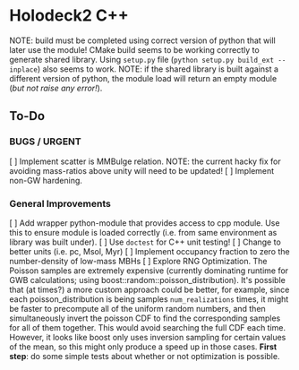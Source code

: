 # Holodeck2 C++

NOTE: build must be completed using correct version of python that will later use the module!
CMake build seems to be working correctly to generate shared library.
Using `setup.py` file (`python setup.py build_ext --inplace`) also seems to work.
NOTE: if the shared library is built against a different version of python, the module load will return an empty module (*but not raise any error!*).

## To-Do

### BUGS / URGENT

[ ] Implement scatter is MMBulge relation.  NOTE: the current hacky fix for avoiding mass-ratios above unity will need to be updated!
[ ] Implement non-GW hardening.

### General Improvements 

[ ] Add wrapper python-module that provides access to cpp module.  Use this to ensure module is loaded correctly (i.e. from same environment as library was built under).
[ ] Use `doctest` for C++ unit testing!
[ ] Change to better units (i.e. pc, Msol, Myr)
[ ] Implement occupancy fraction to zero the number-density of low-mass MBHs
[ ] Explore RNG Optimization.  The Poisson samples are extremely expensive (currently dominating runtime for GWB calculations; using boost::random::poisson_distribution).  It's possible that (at times?) a more custom approach could be better, for example, since each poisson_distribution is being samples `num_realizations` times, it might be faster to precompute all of the uniform random numbers, and then simultaneously invert the poisson CDF to find the corresponding samples for all of them together.  This would avoid searching the full CDF each time.  However, it looks like boost only uses inversion sampling for certain values of the mean, so this might only produce a speed up in those cases.  **First step**: do some simple tests about whether or not optimization is possible.

